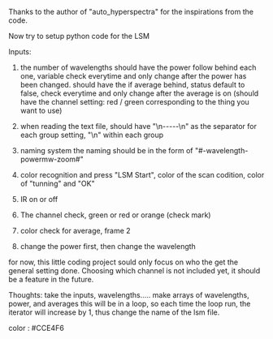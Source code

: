 Thanks to the author of "auto_hyperspectra" for the inspirations from the code.

Now try to setup python code for the LSM 

Inputs:
1. the number of wavelengths
    should have the power follow behind each one, variable check everytime and only change after the power has been changed.
    should have the if average behind, status default to false, check everytime and only change after the average is on
    (should have the channel setting: red / green corresponding to the thing you want to use)

2. when reading the text file, 
    should have "\n-----\n" as the separator for each group setting, "\n" within each group
3. naming system
    the naming should be in the form of "#-wavelength-powermw-zoom#"
4. color recognition and press "LSM Start", color of the scan codition, color of "tunning" and "OK"

5. IR on or off

6. The channel check, green or red or orange (check mark)

7. color check for average, frame 2

8. change the power first, then change the wavelength


for now, this little coding project sould only focus on who the get the general setting done. 
    Choosing which channel is not included yet, it should be a feature in the future.

Thoughts:
take the inputs, wavelengths.....
make arrays of wavelengths, power, and averages
this will be in a loop, so each time the loop run, the iterator will increase by 1, thus change the name of the lsm file.

color : #CCE4F6

